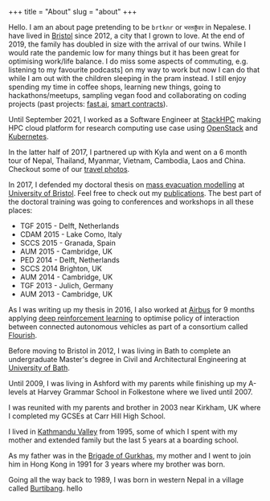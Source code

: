 +++
title = "About"
slug = "about"
+++

Hello. I am an about page pretending to be `brtknr` or `भरतकुँवर` in Nepalese. I
have lived in [Bristol][bristol] since 2012, a city that I grown to love. At
the end of 2019, the family has doubled in size with the arrival of our twins.
While I would rate the pandemic low for many things but it has been great for
optimising work/life balance. I do miss some aspects of commuting, e.g.
listening to my favourite podcasts] on my way to work but now I can do that
while I am out with the children sleeping in the pram instead. I still enjoy
spending my time in coffee shops, learning new things, going to
hackathons/meetups, sampling vegan food and collaborating on coding projects
(past projects: [fast.ai][fastai], [smart contracts][strangelabs]).

Until September 2021, I worked as a Software Engineer at [StackHPC][stackhpc]
making HPC cloud platform for research computing use case using
[OpenStack][openstack] and [Kubernetes][kubernetes].

In the latter half of 2017, I partnered up with Kyla and went on a 6 month tour
of Nepal, Thailand, Myanmar, Vietnam, Cambodia, Laos and China. Checkout some
of our [travel photos][kylaandbharatinasia].

In 2017, I defended my doctoral thesis on [mass evacuation modelling][massevac]
at [University of Bristol][buncaer]. Feel free to check out my
[publications][scholar]. The best part of the doctoral training was going to
conferences and workshops in all these places:

- TGF 2015 - Delft, Netherlands
- CDAM 2015 - Lake Como, Italy
- SCCS 2015 - Granada, Spain
- AUM 2015 - Cambridge, UK
- PED 2014 - Delft, Netherlands
- SCCS 2014 Brighton, UK
- AUM 2014 - Cambridge, UK
- TGF 2013 - Julich, Germany
- AUM 2013 - Cambridge, UK

As I was writing up my thesis in 2016, I also worked at [Airbus][agi] for 9
months applying [deep reinforcement learning][drl] to optimise policy of
interaction between connected autonomous vehicles as part of a consortium
called [Flourish][flourish].

Before moving to Bristol in 2012, I was living in Bath to complete an
undergraduate Master's degree in Civil and Architectural Engineering at
[University of Bath][6east].

Until 2009, I was living in Ashford with my parents while finishing up my
A-levels at Harvey Grammar School in Folkestone where we lived until 2007.

I was reunited with my parents and brother in 2003 near Kirkham, UK where I
completed my GCSEs at Carr Hill High School.

I lived in [Kathmandu Valley][kunwar-bhawan] from 1995, some of which I spent
with my mother and extended family but the last 5 years at a boarding school.

As my father was in the [Brigade of Gurkhas][gurkhas], my mother and I went to
join him in Hong Kong in 1991 for 3 years where my brother was born.

Going all the way back to 1989, I was born in western Nepal in a village called
[Burtibang][burtibang]. hello

<div id="wcb" class="carbonbadge"></div>
<script src="https://unpkg.com/website-carbon-badges@1.1.3/b.min.js" defer></script>

[kunwar-bhawan]: https://www.openstreetmap.org/way/326499217
[gurkhas]: https://www.army.mod.uk/who-we-are/corps-regiments-and-units/brigade-of-gurkhas
[burtibang]: https://www.openstreetmap.org/relation/5816730
[stackhpc]: https://www.stackhpc.com
[openstack]: https://www.openstack.org
[kubernetes]: https://www.kubernetes.io
[bristol]: https://www.openstreetmap.org/relation/5746665
[buncaer]: https://www.openstreetmap.org/way/326566712
[6east]: https://www.openstreetmap.org/way/87256470
[website]: https://brtknr.github.io
[osm]: http://openstreetmap.org
[massevac]: https://massevac.github.io
[flourish]: http://www.flourishmobility.com
[drl]: https://deepmind.com/blog/deep-reinforcement-learning
[agi]: https://www.linkedin.com/company/airbus-group-innovations
[scholar]: https://scholar.google.co.uk/citations?user=1j1MYeoAAAAJ
[fastai]: https://forums.fast.ai
[strangelabs]: https://github.com/strange-labs-uk
[kylaandbharatinasia]: https://www.instagram.com/explore/tags/kylaandbharatinasia/

